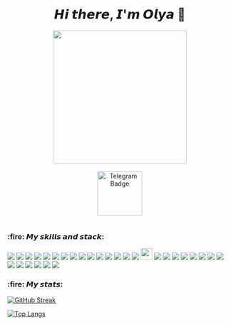 <div id="header" align="center">
  <p>
    <h1>𝙃𝙞 𝙩𝙝𝙚𝙧𝙚, 𝙄'𝙢 𝙊𝙡𝙮𝙖 👋</h1> 
  </p>
  <img src="https://media.giphy.com/media/v1.Y2lkPTc5MGI3NjExc2dlZjU1NXRlcGZmbXY5ZDNrNmR2a25zNHN4ZDJmbTBrcmw4d3cwcCZlcD12MV9pbnRlcm5hbF9naWZfYnlfaWQmY3Q9Zw/l2QEiR4HiwwD1vTsA/giphy.gif" width="300"/>
</div>
<br>
<div id="badges" align="center">
  <a href="https://t.me/bookreeva">
    <img src=https://img.shields.io/badge/Telegram-blue?logo=telegram&logoColor=white alt="Telegram Badge" width="100"/>
  </a>
  <p>
    <img src="https://komarev.com/ghpvc/?username=chanfoxx&style=flat-square&color=blue" alt=""/>
  </p>
</div>
<div>
  <h3> :fire: 𝙈𝙮 𝙨𝙠𝙞𝙡𝙡𝙨 𝙖𝙣𝙙 𝙨𝙩𝙖𝙘𝙠:</h3>
  <img src="https://img.shields.io/badge/python-3670A0?style=for-the-badge&logo=python&logoColor=ffdd54" />
  <img src="https://img.shields.io/badge/Django-092E20?style=for-the-badge&logo=django&logoColor=white" />
  <img src="https://img.shields.io/badge/django%20rest-ff1709?style=for-the-badge&logo=django&logoColor=white" />
  <img src="https://img.shields.io/badge/JWT-black?style=for-the-badge&logo=JSON%20web%20tokens" />
  <img src="https://img.shields.io/badge/PostgreSQL-316192?style=for-the-badge&logo=postgresql&logoColor=white" />
  <img src="https://img.shields.io/badge/SQLite-07405E?style=for-the-badge&logo=sqlite&logoColor=white" />
  <img src="https://img.shields.io/badge/html5-%23E34F26.svg?style=for-the-badge&logo=html5&logoColor=white" />
  <img src="https://img.shields.io/badge/css3-%231572B6.svg?style=for-the-badge&logo=css3&logoColor=white" />
  <img src="https://img.shields.io/badge/GIT-E44C30?style=for-the-badge&logo=git&logoColor=white" />
  <img src="https://img.shields.io/badge/GitHub-100000?style=for-the-badge&logo=github&logoColor=white" />
  <img src="https://img.shields.io/badge/Docker-2CA5E0?style=for-the-badge&logo=docker&logoColor=white" />
  <img src="https://img.shields.io/badge/celery-%2337814A.svg?&style=for-the-badge&logo=celery&logoColor=white" />
  <img src="https://img.shields.io/badge/gunicorn-%298729.svg?style=for-the-badge&logo=gunicorn&logoColor=white" />
  <img src="https://img.shields.io/badge/nginx-%23009639.svg?style=for-the-badge&logo=nginx&logoColor=white" />
  <img src="https://img.shields.io/badge/redis-%23DC382D.svg?&style=for-the-badge&logo=redis&logoColor=white" />
  <img src="https://habrastorage.org/webt/f5/as/rn/f5asrng6x6jdjwam9ccgsylaejo.png" height=26/>
  <img src="https://img.shields.io/badge/FastAPI-005571?style=for-the-badge&logo=fastapi" />
  <img src="https://img.shields.io/badge/Socket.io-010101?&style=for-the-badge&logo=Socket.io&logoColor=white" />
  <img src="https://img.shields.io/badge/Poetry-%233B82F6.svg?style=for-the-badge&logo=poetry&logoColor=0B3D8D" />
  <img src="https://img.shields.io/badge/gitlab%20ci-%23181717.svg?style=for-the-badge&logo=gitlab&logoColor=white" />
  <img src="https://img.shields.io/badge/bootstrap-%238511FA.svg?style=for-the-badge&logo=bootstrap&logoColor=white" />
  <img src="https://img.shields.io/badge/Flask-000000?style=for-the-badge&logo=flask&logoColor=white" />
  <img src="https://img.shields.io/badge/jinja-white.svg?style=for-the-badge&logo=jinja&logoColor=black" />
  <img src="https://img.shields.io/badge/-Swagger-%23Clojure?style=for-the-badge&logo=swagger&logoColor=white" />
  <img src="https://img.shields.io/badge/gitlab-%23181717.svg?style=for-the-badge&logo=gitlab&logoColor=white" />
  <img src="https://img.shields.io/badge/Postman-FF6C37?style=for-the-badge&logo=Postman&logoColor=white" />
  <img src="https://img.shields.io/badge/Linux-FCC624?style=for-the-badge&logo=linux&logoColor=black" />
  <img src="https://img.shields.io/badge/mac%20os-000000?style=for-the-badge&logo=macos&logoColor=F0F0F0" />
  <img src="https://img.shields.io/badge/PyCharm-000000.svg?&style=for-the-badge&logo=PyCharm&logoColor=white" />
  <img src="https://img.shields.io/badge/Oracle-F80000?style=for-the-badge&logo=oracle&logoColor=white" />
</div>
<div>
<h3> :fire: 𝙈𝙮 𝙨𝙩𝙖𝙩𝙨:</h3>
<a href="https://git.io/streak-stats">
  <img src="https://github-readme-streak-stats.herokuapp.com?user=bookreeva&theme=earth" 
    alt="GitHub Streak" />
</a>

[![Top Langs](https://github-readme-stats.vercel.app/api/top-langs/?username=bookreeva&layout=compact&theme=vision-friendly-dark)](https://github.com/anuraghazra/github-readme-stats)

</div>
